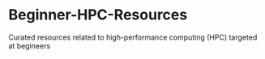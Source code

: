 # Beginner-HPC-Resources
Curated resources related to high-performance computing (HPC) targeted at begineers
